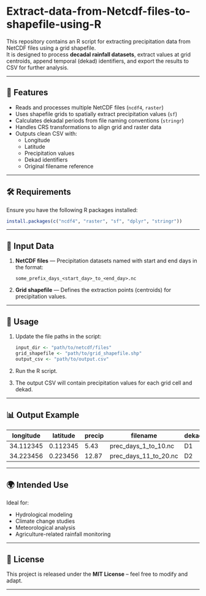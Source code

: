 # Extract-data-from-Netcdf-files-to-shapefile-using-R
This repository contains an R script for extracting precipitation data from NetCDF files using a grid shapefile.  
It is designed to process **decadal rainfall datasets**, extract values at grid centroids, append temporal (dekad) identifiers, and export the results to CSV for further analysis.

---

## 📌 Features
- Reads and processes multiple NetCDF files (`ncdf4`, `raster`)
- Uses shapefile grids to spatially extract precipitation values (`sf`)
- Calculates dekadal periods from file naming conventions (`stringr`)
- Handles CRS transformations to align grid and raster data
- Outputs clean CSV with:
  - Longitude
  - Latitude
  - Precipitation values
  - Dekad identifiers
  - Original filename reference

---

## 🛠 Requirements
Ensure you have the following R packages installed:
```r
install.packages(c("ncdf4", "raster", "sf", "dplyr", "stringr"))
````

---

## 📂 Input Data

1. **NetCDF files** — Precipitation datasets named with start and end days in the format:

   ```
   some_prefix_days_<start_day>_to_<end_day>.nc
   ```
2. **Grid shapefile** — Defines the extraction points (centroids) for precipitation values.

---

## 🚀 Usage

1. Update the file paths in the script:

   ```r
   input_dir <- "path/to/netcdf/files"
   grid_shapefile <- "path/to/grid_shapefile.shp"
   output_csv <- "path/to/output.csv"
   ```
2. Run the R script.
3. The output CSV will contain precipitation values for each grid cell and dekad.

---

## 📊 Output Example

| longitude | latitude | precip | filename                  | dekad |
| --------- | -------- | ------ | ------------------------- | ----- |
| 34.112345 | 0.112345 | 5.43   | prec\_days\_1\_to\_10.nc  | D1    |
| 34.223456 | 0.223456 | 12.87  | prec\_days\_11\_to\_20.nc | D2    |

---

## 🌍 Intended Use

Ideal for:

* Hydrological modeling
* Climate change studies
* Meteorological analysis
* Agriculture-related rainfall monitoring

---

## 📜 License

This project is released under the **MIT License** – feel free to modify and adapt.

---


